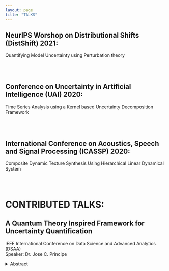 ```yaml
---
layout: page
title: "TALKS"
---
```


NeurIPS Worshop on Distributional Shifts (DistShift) 2021:
---
Quantifying Model Uncertainty using Perturbation theory

<br />
<br />

Conference on Uncertainty in Artificial Intelligence (UAI) 2020:
---
Time Series Analysis using a Kernel based Uncertainty Decomposition Framework

<br />
<br />

International Conference on Acoustics, Speech and Signal Processing (ICASSP) 2020: 
---
Composite Dynamic Texture Synthesis Using Hierarchical Linear Dynamical System

<br />
<br />

<h1>CONTRIBUTED TALKS:</h1>

A Quantum Theory Inspired Framework for Uncertainty Quantification
---
IEEE International Conference on Data Science and Advanced Analytics (DSAA)
<br />
Speaker: Dr. Jose C. Principe
<details>
<summary> Abstract </summary>
<br>
This talk presents our current goal of developing operators inspired by quantum theory to quantify uncertainty in time series and train adaptive models for machine learning. The basic observation is that data projected to a Reproducing Kernel Hilbert Space (RKHS) are functions that obey the properties of a potential field. Therefore, one can directly apply the Schrodinger equation to the projected data and interpret its Hermite expansion in terms of modes over the space of samples that express multi scale uncertainty. This methodology can be used to quantify signal properties and can also lead to methodologies to train signal processing models. We will exemplify the theory with some preliminary results.
</details>

<br />
<br />


 
